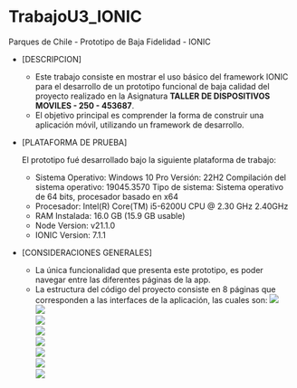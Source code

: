 # TrabajoU3_IONIC
Parques de Chile - Prototipo de Baja Fidelidad - IONIC
* [DESCRIPCION]
    * Este trabajo consiste en mostrar el uso básico del framework IONIC para el desarrollo de un prototipo funcional de baja calidad del proyecto realizado en
      la Asignatura **TALLER DE DISPOSITIVOS MOVILES - 250 - 453687**.
    * El objetivo principal es comprender la forma de construir una aplicación móvil, utilizando un framework de desarrollo.

* [PLATAFORMA DE PRUEBA]

  El prototipo fué desarrollado bajo la siguiente plataforma de trabajo: 
    *   Sistema Operativo: Windows 10 Pro
         Versión: 22H2
         Compilación del sistema operativo: 19045.3570
         Tipo de sistema: Sistema operativo de 64 bits, procesador basado en x64
    *   Procesador: Intel(R) Core(TM) i5-6200U CPU @ 2.30 GHz 2.40GHz
    *   RAM Instalada: 16.0 GB (15.9 GB usable)
    *   Node Version: v21.1.0
    *   IONIC Version: 7.1.1
  
* [CONSIDERACIONES GENERALES]
    *   La única funcionalidad que presenta este prototipo, es poder navegar entre las diferentes páginas de la app.
    *   La estructura del código del proyecto consiste en 8 páginas que corresponden a las interfaces de la aplicación, las cuales son:
    [![](TrabajoU3/src/assets/screens/splash.png)](#readme)  
    [![](TrabajoU3/src/assets/screens/home.png)](#readme)  
    [![](TrabajoU3/src/assets/screens/clave_unica.png)](#readme)  
    [![](TrabajoU3/src/assets/screens/login.png)](#readme)  
    [![](TrabajoU3/src/assets/screens/consulta.png)](#readme)  
    [![](TrabajoU3/src/assets/screens/consulta_parques.png)](#readme)  
    [![](TrabajoU3/src/assets/screens/consulta_sepultacion.png)](#readme)  
    [![](TrabajoU3/src/assets/screens/faq.png)](#readme)  
      
